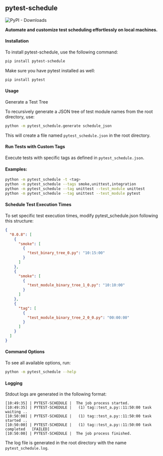 ## pytest-schedule

![PyPI - Downloads](https://img.shields.io/pypi/dm/pytest-schedule?label=Downloads&style=social)

**Automate and customize test scheduling effortlessly on local machines.**

#### Installation

To install pytest-schedule, use the following command:

```bash
pip install pytest-schedule
```

Make sure you have pytest installed as well:

```bash
pip install pytest
```

#### Usage

Generate a Test Tree

To recursively generate a JSON tree of test module names from the root directory, use:

```bash
python -m pytest_schedule.generate schedule_json
```

This will create a file named `pytest_schedule.json` in the root directory.


#### Run Tests with Custom Tags

Execute tests with specific tags as defined in `pytest_schedule.json`.

#### Examples:

```bash
python -m pytest_schedule -t <tag>
python -m pytest_schedule --tags smoke,unittest,integration
python -m pytest_schedule --tag unittest --test_module unittest
python -m pytest_schedule --tag unittest --test_module pytest
```

#### Schedule Test Execution Times

To set specific test execution times, modify pytest_schedule.json following this structure:

```json
{
  "0.0.8": [
    {
      "smoke": [
        {
          "test_binary_tree_0.py": "10:15:00"
        }
      ]
    },
    {
      "smoke": [
        {
          "test_module_binary_tree_1_0.py": "10:10:00"
        }
      ]
    },
    {
      "tag": [
        {
          "test_module_binary_tree_2_0_0.py": "00:00:00"
        }
      ]
    }
  ]
}
```

#### Command Options

To see all available options, run:

```bash
python -m pytest_schedule --help
```


#### Logging

Stdout logs are generated in the following format:

```text
[10:49:35] | PYTEST-SCHEDULE |  The job process started.
[10:49:35] | PYTEST-SCHEDULE |   (1) tag::test_a.py::11:50:00 task waiting ..
[10:50:00] | PYTEST-SCHEDULE |   (1) tag::test_a.py::11:50:00 task started ..
[10:50:00] | PYTEST-SCHEDULE |   (1) tag::test_a.py::11:50:00 task completed   [FAILED]
[10:50:00] | PYTEST-SCHEDULE |  The job process finished.
```

The log file is generated in the root directory with the name `pytest_schedule.log`.
